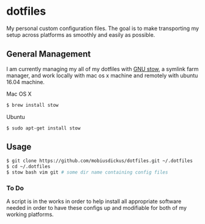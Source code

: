 # dotfiles

My personal custom configuration files.
The goal is to make transporting my setup across platforms as smoothly and easily as possible. 

## General Management

I am currently managing my all of my dotfiles with [GNU stow](https://www.gnu.org/software/stow/),
a symlink farm manager, and work locally with mac os x machine and remotely with ubuntu 16.04 machine.

Mac OS X
```bash
$ brew install stow
```

Ubuntu
```
$ sudo apt-get install stow
```

## Usage

```bash
$ git clone https://github.com/mobiusdickus/dotfiles.git ~/.dotfiles
$ cd ~/.dotfiles
$ stow bash vim git # some dir name containing config files
```

### To Do

A script is in the works in order to help install all appropriate software needed in order to have these configs up and modifiable for both of my working platforms.
